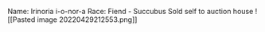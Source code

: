 Name: Irinoria i-o-nor-a
Race: Fiend - Succubus
Sold self to auction house
![[Pasted image 20220429212553.png]]